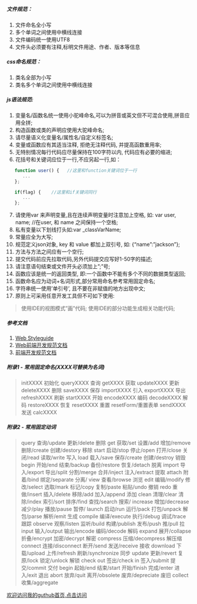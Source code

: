 ##### 文件规范：
1. 文件命名全小写
2. 多个单词之间使用中横线连接
3. 文件编码统一使用UTF8
4. 文件头必须要有注释,标明文件用途、作者、版本等信息


##### css命名规范：
1. 类名全部为小写
2. 类名多个单词之间使用中横线连接


##### js语法规范:
1. 变量名/函数名统一使用小驼峰命名,可以为拼音或英文但不可混合使用,拼音应用全拼;
2. 构造函数或类的声明应使用大驼峰命名;
3. 请尽量语义化变量名/属性名/自定义标签名;
4. 变量或函数应有其适当注释, 拒绝无注释代码, 并提高函数重用率;
4. 无特别情况每行代码应尽量保持在100字符以内, 代码应有必要的缩进;
6. 花括号和关键词应位于一行,不应另起一行,如：
```js
   function user() {   //这里和function关键词位于一行
      ...
   };

   if(flag) {    //这里和if关键词同行
      ...
   };
```
7. 请使用var 来声明变量,且在连续声明变量时注意加上空格, 如: var user, name; //在user, 和 name 之间保持一个空格;
8. 私有变量以下划线打头如:var _classVarName;
9. 常量应全为大写;
10. 规范定义json对象,  key 和 value 都加上双引号, 如: {“name”:”jackson”};
11. 方法与方法之间应有一个空行;
12. 提交代码前应先拉取代码,另外代码提交应写好1-50字的描述;
13. 请注意语句结束或文件开头必须加上”;”号;
14. 函数应该是统一的返回类型, 即:一个函数中不能有多个不同的数据类型返回;
15. 函数命名应为动词+名词形式,部分常用命名参考常用固定命名;
16. 字符串统一使用’单引号’, 且不要在非赋值的地方出现中文;
17. 原则上可采用任意开发工具但不可如下使用:
> 使用IDE的视图模式”画”代码;
> 使用IDE的部分功能生成相关功能代码;


##### 参考文档
1. [Web Styleguide](https://github.com/gionkunz/chartist-js/blob/develop/CODINGSTYLE.md)
2. [Web前端开发规范文档](http://blog.csdn.net/gebitan505/article/details/39498115)
3. [前端开发规范文档](http://blog.csdn.net/gaofei880219/article/details/46924293)


##### 附录1 - 常用固定命名(XXXX可替换为名词)
> initXXXX	初始化
> queryXXXX 	查询
> getXXXX 	获取
> updateXXXX 	更新
> deleteXXXX 	删除
> saveXXXX 	保存
> importXXXX 	引入
> exportXXXX 	导出
> refreshXXXX	刷新
> startXXXX 	开始
> encodeXXXX	编码
> decodeXXXX	解码
> restoreXXXX	恢复
> resetXXXX	重置	resetForm/重置表单
> sendXXXX	发送
> calcXXXX

##### 附录2 - 常用固定动词
> query 查询/update 更新/delete 删除
> get 获取/set 设置/add 增加/remove 删除/create 创建/destory 移除
> start 启动/stop 停止/open 打开/close 关闭/read 读取/write 写入
> load 载入/save 保存/create 创建/destroy 销毁
> begin 开始/end 结束/backup 备份/restore 恢复/detach 脱离
> import 导入/export 导出/split 分割/merge 合并/inject 注入/extract 提取
> attach 附着/bind 绑定/separate 分离/ view 查看/browse 浏览
> edit 编辑/modify 修改/select 选取/mark 标记/copy 复制/paste 粘贴/undo 撤销
> redo 重做/insert 插入/delete 移除/add 加入/append 添加
> clean 清理/clear 清除/index 索引/sort 排序/find 查找/search 搜索/
> increase 增加/decrease 减少/play 播放/pause 暂停/
> launch 启动/run 运行/pack 打包/unpack 解包/parse 解析/emit 生成
> compile 编译/execute 执行/debug 调试/trace 跟踪
> observe 观察/listen 监听/build 构建/publish 发布/push 推/pull 拉
> input 输入/output 输出/encode 编码/decode 解码
> expand 展开/collapse 折叠/encrypt 加密/decrypt 解密
> compress 压缩/decompress 解压缩
> connect 连接/disconnect 断开/send 发送/receive 接收
> download 下载/upload 上传/refresh 刷新/synchronize 同步
> update 更新/revert 复原/lock 锁定/unlock 解锁
> check out 签出/check in 签入/submit 提交/commit 交付
> begin 起始/end 结束/start 开始/finish 完成/enter 进入/exit 退出
> abort 放弃/quit 离开/obsolete 废弃/depreciate 废旧
> collect 收集/aggregate

[欢迎访问我的guthub首页,点击访问](https://github.com/MisterChangRay)
